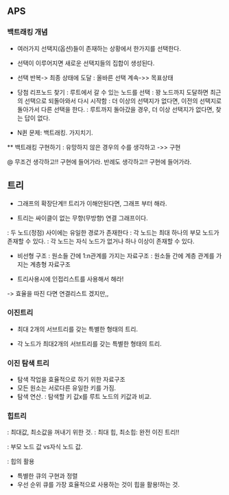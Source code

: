## APS
### 백트래킹 개념
- 여러가지 선택지(옵션)들이 존재하는 상황에서 한가지를 선택한다.
- 선택이 이루어지면 새로운 선택지들의 집합이 생성된다.
- 선택 반복-> 최종 상태에 도달
: 올바른 선택 계속->> 목표상태


- 당첨 리프노드 찾기
 : 루트에서 갈 수 있는 노드를 선택
 : 꽝 노드까지 도달하면 최근의 선택으로 되돌아와서 다시 시작함
 : 더 이상의 선택지가 없다면, 이전의 선택지로 돌아가서 다른 선택을 한다.
 : 루트까지 돌아갔을 경우, 더 이상 선택지가 없다면, 찾는 답이 없다. 


- N퀸 문제: 백트래킹. 가지치기.

** 백트래킹 구현하기
: 유망하지 않은 경우의 수를 생각하고 ->> 구현

@ 무조건 생각하고!! 
구현에 들어가라.
반례도 생각하고!!
구현에 들어가라.




## 트리

- 그래프의 확장단계!!
트리가 이해안된다면, 그래프 부터 해라. 

- 트리는 싸이클이 없는 무향(무방향) 연결 그래프이다.

: 두 노드(정점) 사이에는 유일한 경로가 존재한다
: 각 노드는 최대 하나의 부모 노드가 존재할 수 있다.
: 각 노드는 자식 노드가 없거나 하나 이상이 존재할 수 있다.

- 비선형 구조
: 원소들 간에 1:n관계를 가지는 자료구조
: 원소들 간에 계층 관계를 가지는 계층형 자료구조

- 트리사용시에 인접리스트를 사용해서 해라!

-> 효율을 따진 다면 연결리스트 겠지만,, 

### 이진트리
- 최대 2개의 서브트리를 갖는 특별한 형태의 트리.

- 각 노드가 최대2개의 서브트리를 갖는 특별한 형태의 트리.


### 이진 탐색 트리
- 탐색 작업을 효율적으로 하기 위한 자료구조
- 모든 원소는 서로다른 유일한 키를 가짐.
- 탐색 연산.
: 탐색할 키 값x를 루트 노드의 키값과 비교.


### 힙트리

: 최대값, 최소값을 꺼내기 위한 것.
: 최대 힙, 최소힙: 완전 이진 트리!!

: 부모 노드 값 vs자식 노드 값.

: 힙의 활용

- 특별한 큐의 구현과 정렬
- 우선 순위 큐를 가장 효율적으로 사용하는 것이 힙을 활용!하는 것.